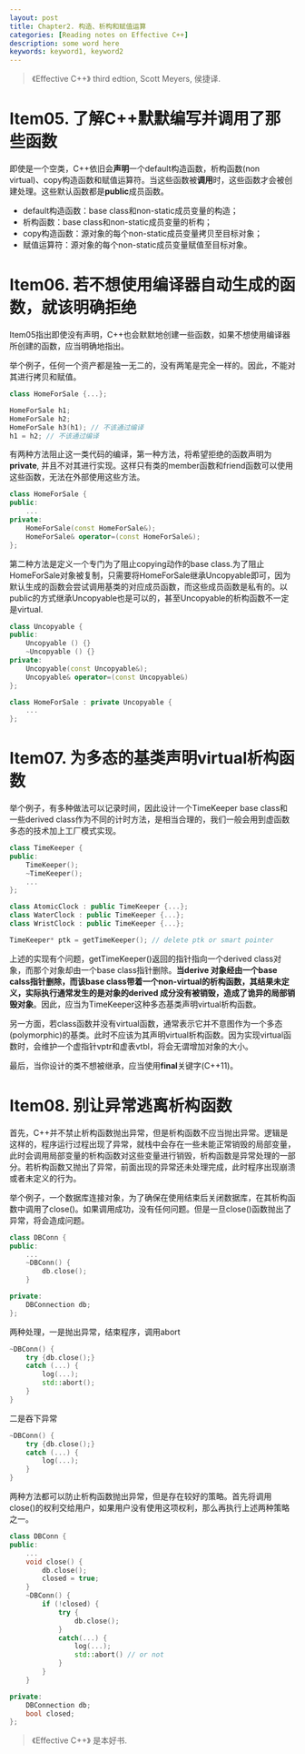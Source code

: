 ```yaml
---
layout: post
title: Chapter2. 构造、析构和赋值运算
categories: [Reading notes on Effective C++]
description: some word here
keywords: keyword1, keyword2
---
```

> 《Effective C++》 third edtion, Scott Meyers, 侯捷译.

# Item05. 了解C++默默编写并调用了那些函数
即使是一个空类，C++依旧会**声明**一个default构造函数，析构函数(non virtual)、copy构造函数和赋值运算符。当这些函数被**调用**时，这些函数才会被创建处理。这些默认函数都是**public**成员函数。

- default构造函数：base class和non-static成员变量的构造；
- 析构函数：base class和non-static成员变量的析构；
- copy构造函数：源对象的每个non-static成员变量拷贝至目标对象；
- 赋值运算符：源对象的每个non-static成员变量赋值至目标对象。

# Item06. 若不想使用编译器自动生成的函数，就该明确拒绝
Item05指出即使没有声明，C++也会默默地创建一些函数，如果不想使用编译器所创建的函数，应当明确地指出。

举个例子，任何一个资产都是独一无二的，没有两笔是完全一样的。因此，不能对其进行拷贝和赋值。
```cpp
class HomeForSale {...};

HomeForSale h1;
HomeForSale h2;
HomeForSale h3(h1); // 不该通过编译
h1 = h2; // 不该通过编译
```

有两种方法阻止这一类代码的编译，第一种方法，将希望拒绝的函数声明为**private**, 并且不对其进行实现。这样只有类的member函数和friend函数可以使用这些函数，无法在外部使用这些方法。

```cpp
class HomeForSale {
public:
    ...
private:
    HomeForSale(const HomeForSale&);
    HomeForSale& operator=(const HomeForSale&);
};
```

第二种方法是定义一个专门为了阻止copying动作的base class.为了阻止HomeForSale对象被复制，只需要将HomeForSale继承Uncopyable即可，因为默认生成的函数会尝试调用基类的对应成员函数，而这些成员函数是私有的。以public的方式继承Uncopyable也是可以的，甚至Uncopyable的析构函数不一定是virtual.

```cpp
class Uncopyable {
public:
    Uncopyable () {}
    ~Uncopyable () {}
private:
    Uncopyable(const Uncopyable&);
    Uncopyable& operator=(const Uncopyable&)
};

class HomeForSale : private Uncopyable {
    ...
};
```

# Item07. 为多态的基类声明virtual析构函数

举个例子，有多种做法可以记录时间，因此设计一个TimeKeeper base class和一些derived class作为不同的计时方法，是相当合理的，我们一般会用到虚函数多态的技术加上工厂模式实现。

```cpp
class TimeKeeper {
public:
    TimeKeeper();
    ~TimeKeeper();
    ...
};

class AtomicClock : public TimeKeeper {...};
class WaterClock : public TimeKeeper {...};
class WristClock : public TimeKeeper {...};

TimeKeeper* ptk = getTimeKeeper(); // delete ptk or smart pointer
```

上述的实现有个问题，getTimeKeeper()返回的指针指向一个derived class对象，而那个对象却由一个base class指针删除。**当derive 对象经由一个base calss指针删除，而该base class带着一个non-virtual的析构函数，其结果未定义，实际执行通常发生的是对象的derived 成分没有被销毁，造成了诡异的局部销毁对象**。因此，应当为TimeKeeper这种多态基类声明virtual析构函数。

另一方面，若class函数并没有virtual函数，通常表示它并不意图作为一个多态(polymorphic)的基类。此时不应该为其声明virtual析构函数。因为实现virtual函数时，会维护一个虚指针vptr和虚表vtbl，将会无谓增加对象的大小。

最后，当你设计的类不想被继承，应当使用**final**关键字(C++11)。

# Item08. 别让异常逃离析构函数

首先，C++并不禁止析构函数抛出异常，但是析构函数不应当抛出异常。逻辑是这样的，程序运行过程出现了异常，就栈中会存在一些未能正常销毁的局部变量，此时会调用局部变量的析构函数对这些变量进行销毁，析构函数是异常处理的一部分。若析构函数又抛出了异常，前面出现的异常还未处理完成，此时程序出现崩溃或者未定义的行为。

举个例子，一个数据库连接对象，为了确保在使用结束后关闭数据库，在其析构函数中调用了close()。如果调用成功，没有任何问题。但是一旦close()函数抛出了异常，将会造成问题。

```cpp
class DBConn {
public:
    ...
    ~DBConn() {
        db.close();
    }

private:
    DBConnection db;
};
```
两种处理，一是抛出异常，结束程序，调用abort

```cpp
~DBConn() {
    try {db.close();}
    catch (...) {
        log(...);
        std::abort();
    }
}
```
二是吞下异常
```cpp
~DBConn() {
    try {db.close();}
    catch (...) {
        log(...);
    }
}
```
两种方法都可以防止析构函数抛出异常，但是存在较好的策略。首先将调用close()的权利交给用户，如果用户没有使用这项权利，那么再执行上述两种策略之一。

```cpp
class DBConn {
public:
    ...
    void close() {
        db.close();
        closed = true;
    }
    ~DBConn() {
        if (!closed) {
            try {
                db.close();
            }
            catch(...) {
                log(...);
                std::abort() // or not
            }
        }
    }

private:
    DBConnection db;
    bool closed;
};
```

> 《Effective C++》 是本好书.
